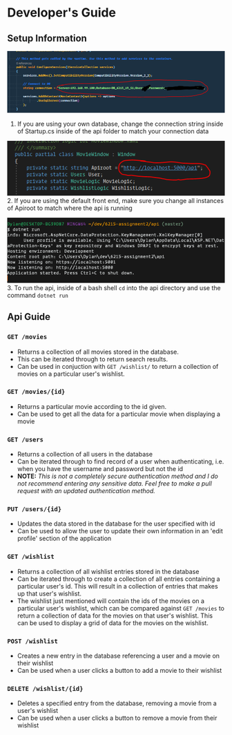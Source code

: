 # Developer's Guide

## Setup Information

![setup01](images/setup01.PNG)
1. If you are using your own database, change the connection string inside of Startup.cs inside of the api folder to match your connection data

![setup02](images/setup02.PNG)
2. If you are using the default front end, make sure you change all instances of Apiroot to match where the api is running

![setup02](images/setup03.PNG)
3. To run the api, inside of a bash shell `cd` into the api directory and use the command `dotnet run`


## Api Guide

### `GET /movies`
* Returns a collection of all movies stored in the database. 
* This can be iterated through to return search results. 
* Can be used in conjuction with `GET /wishlist/` to return a collection of movies on a particular user's wishlist.

### `GET /movies/{id}`
* Returns a particular movie according to the id given. 
* Can be used to get all the data for a particular movie when displaying a movie

### `GET /users`
* Returns a collection of all users in the database
* Can be iterated through to find record of a user when authenticating, i.e. when you have the username and password but not the id
* **NOTE:** *This is not a completely secure authentication method and I do not recommend entering any sensitive data. Feel free to make a pull request with an updated authentication method.*

### `PUT /users/{id}`
* Updates the data stored in the database for the user specified with id
* Can be used to allow the user to update their own information in an 'edit profile' section of the application

### `GET /wishlist`
* Returns a collection of all wishlist entries stored in the database
* Can be iterated through to create a collection of all entries containing a particular user's id. This will result in a collection of entries that makes up that user's wishlist.
* The wishlist just mentioned will contain the ids of the movies on a particular user's wishlist, which can be compared against `GET /movies` to return a collection of data for the movies on that user's wishlist. This can be used to display a grid of data for the movies on the wishlist.

### `POST /wishlist`
* Creates a new entry in the database referencing a user and a movie on their wishlist
* Can be used when a user clicks a button to add a movie to their wishlist

### `DELETE /wishlist/{id}`
* Deletes a specified entry from the database, removing a movie from a user's wishlist
* Can be used when a user clicks a button to remove a movie from their wishlist